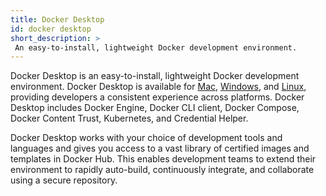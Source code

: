 ```yaml
---
title: Docker Desktop
id: docker desktop
short_description: >
 An easy-to-install, lightweight Docker development environment.
---
```


Docker Desktop is an easy-to-install, lightweight Docker development environment. Docker Desktop is available for [Mac](#docker-desktop-for-mac), [Windows](#docker-desktop-for-windows), and [Linux](#docker-desktop-for-linux), providing developers a consistent experience across platforms. Docker Desktop includes Docker Engine, Docker CLI client, Docker Compose, Docker Content Trust, Kubernetes, and Credential Helper.

Docker Desktop works with your choice of development tools and languages and gives you access to a vast library of certified images and templates in Docker Hub. This enables development teams to extend their environment to rapidly auto-build, continuously integrate, and collaborate using a secure repository.
